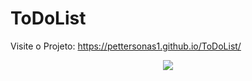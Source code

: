 # ToDoList

Visite o Projeto: https://pettersonas1.github.io/ToDoList/

<div align="center">
<img src="https://user-images.githubusercontent.com/101492914/186064393-d583bba0-2db0-437f-8803-e6abace0d1ad.jpg">
</div>
